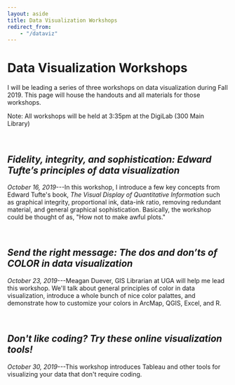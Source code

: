 ```yaml
---
layout: aside
title: Data Visualization Workshops
redirect_from: 
    - "/dataviz"
---
```


# Data Visualization Workshops

I will be leading a series of three workshops on data visualization during Fall 2019. This page will house the handouts and all materials for those workshops.

Note: All workshops will be held at 3:35pm at the DigiLab (300 Main Library) 

<br/>

## *Fidelity, integrity, and sophistication: Edward Tufte’s principles of data visualization*

*October 16, 2019*---In this workshop, I introduce a few key concepts from Edward Tufte's book, *The Visual Display of Quantitative Information* such as graphical integrity, proportional ink, data-ink ratio, removing redundant material, and general graphical sophistication. Basically, the workshop could be thought of as, "How not to make awful plots."

<br/>

## *Send the right message: The dos and don’ts of COLOR in data visualization*

*October 23, 2019*---Meagan Duever, GIS Librarian at UGA will help me lead this workshop. We'll talk about general principles of color in data visualization, introduce a whole bunch of nice color palattes, and demonstrate how to customize your colors in ArcMap, QGIS, Excel, and R.

<br/>

## *Don't like coding? Try these online visualization tools!*

*October 30, 2019*---This workshop introduces Tableau and other tools for visualizing your data that don't require coding.

<br/>
